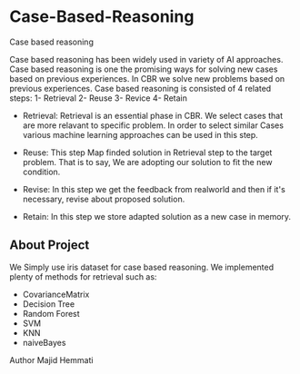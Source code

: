 # Case-Based-Reasoning

Case based reasoning

Case based reasoning has been widely used in variety of AI approaches. Case based reasoning is one the promising ways for solving new cases based on previous experiences. In CBR we solve new problems based on previous experiences. Case based reasoning is consisted of 4 related steps: 1- Retrieval 2- Reuse 3- Revice 4- Retain

  - Retrieval: Retrieval is an essential phase in CBR. We select cases that are more relavant to specific problem. In order to select similar Cases various     machine learning approaches can be used in this step.

 - Reuse: This step Map finded solution in Retrieval step to the target problem. That is to say, We are adopting our solution to fit the new condition.

 - Revise: In this step we get the feedback from realworld and then if it's necessary, revise about proposed solution.

 - Retain: In this step we store adapted solution as a new case in memory.


## About Project
We Simply use iris dataset for case based reasoning. We implemented plenty of methods for retrieval such as:
 - CovarianceMatrix
 - Decision Tree
 - Random Forest
 - SVM
 - KNN
 - naiveBayes

Author Majid Hemmati
